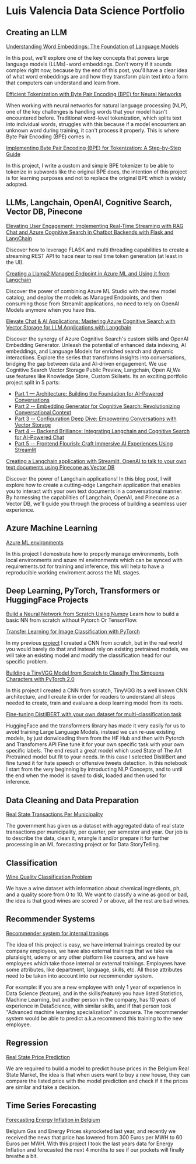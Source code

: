 Luis Valencia Data Science Portfolio
===============

## Creating an LLM

[Understanding Word Embeddings: The Foundation of Language Models](https://github.com/levalencia/DataScience-Portfolio/tree/main/BuildaSmallLanaguageModel/wordembeddings.ipynb)

In this post, we'll explore one of the key concepts that powers large language models (LLMs) - word embeddings. Don't worry if it sounds complex right now, because by the end of this post, you'll have a clear idea of what word embeddings are and how they transform plain text into a form that computers can understand and learn from.

[Efficient Tokenization with Byte Pair Encoding (BPE) for Neural Networks](https://github.com/levalencia/DataScience-Portfolio/tree/main/BuildaSmallLanaguageModel/tokenizationwithbpe.ipynb)

When working with neural networks for natural language processing (NLP), one of the key challenges is handling words that your model hasn't encountered before. Traditional word-level tokenization, which splits text into individual words, struggles with this because if a model encounters an unknown word during training, it can't process it properly. This is where Byte Pair Encoding (BPE) comes in.


[Implementing Byte Pair Encoding (BPE) for Tokenization: A Step-by-Step Guide](https://github.com/levalencia/DataScience-Portfolio/tree/main/BuildaSmallLanaguageModel/custombpetokenizer.ipynb)

In this project, I write a custom and simple BPE tokenizer to be able to tokenize in subwords like the original BPE does, the intention of this project is for learning purposes and not to replace the original BPE which is widely adopted.


## LLMs, Langchain, OpenAI, Cognitive Search, Vector DB, Pinecone

[Elevating User Engagement: Implementing Real-Time Streaming with RAG Chat and Azure Cognitive Search in Chatbot Backends with Flask and LangChain](https://github.com/levalencia/DataScience-Portfolio/tree/main/FlaskStreamingLangchain/app.py)

Discover how to leverage FLASK and multi threading capabilities to create a streaming REST API to hace near to real time token generation (at least in the UI). 


[Creating a Llama2 Managed Endpoint in Azure ML and Using it from Langchain](https://github.com/levalencia/DataScience-Portfolio/tree/main/Llama2WithLangchainAndAzureml)

Discover the power of combining Azure ML Studio with the new model catalog, and deploy the models as Managed Endpoints, and then consuming those from Streamlit applications, no need to rely on OpenAI Models anymore when you have this.


[Elevate Chat & AI Applications: Mastering Azure Cognitive Search with Vector Storage for LLM Applications with Langchain](https://github.com/levalencia/DataScience-Portfolio/blob/main/ElevateChat&AIApplications/Index.ipynb)

Discover the synergy of Azure Cognitive Search's custom skills and OpenAI Embedding Generator. Unleash the potential of enhanced data indexing, AI embeddings, and Language Models for enriched search and dynamic interactions. Explore the  series that transforms insights into conversations, bridging the gap between data and AI-driven engagement. We use Cognitive Search Vector Storage Public Preview, Langchain, Open AI,We use features like Knowledge Store, Custom Skilsets. Its an exciting portfolio project split in 5 parts:

* [ Part 1 — Architecture: Building the Foundation for AI-Powered Conversations](ElevateChat&AIApplications/Part1%20--%20Architecture:%20%20Building%20the%20Foundation%20for%20AI-Powered%20Conversations.ipynb)
* [Part 2 -- Embedding Generator for Cognitive Search: Revolutionizing Conversational Context](ElevateChat&AIApplications/Part2%20--%20Embedding%20Generator%20for%20Cognitive%20Search:%20Revolutionizing%20Conversational%20Context.ipynb)
* [Part 3 -- Configuration Deep Dive: Empowering Conversations with Vector Storage](ElevateChat&AIApplications/Part3%20--%20Configuration%20Deep%20Dive:%20Empowering%20Conversations%20with%20Vector%20Storage.ipynb)
* [Part 4 -- Backend Brilliance: Integrating Langchain and Cognitive Search for AI-Powered Chat](ElevateChat&AIApplications/Part4%20--%20%20Backend%20Brilliance:%20Integrating%20Langchain%20and%20Cognitive%20Search%20for%20AI-Powered%20Chats.ipynb)
* [Part 5 -- Frontend Flourish: Craft Immersive AI Experiences Using Streamlit](ElevateChat&AIApplications/Part5%20--%20%20Frontend%20Flourish:%20Craft%20Immersive%20AI%20Experiences%20Using%20Streamlit.ipynb)



[Creating a Langchain application with Streamlit, OpenAI to talk to your own text documents using Pinecone as Vector DB](https://github.com/levalencia/DataScience-Portfolio/blob/main/LangChainWithTextFile/LangChainWithTextFile.ipynb)

Discover the power of Langchain applications! In this blog post, I will explore how to create a cutting-edge Langchain application that enables you to interact with your own text documents in a conversational manner. By harnessing the capabilities of  Langchain, OpenAI, and Pinecone as a Vector DB, we'll guide you through the process of building a seamless user experience.


## Azure Machine Learning


[Azure ML environments](https://github.com/levalencia/DataScience-Portfolio/blob/main/AzureML/environments.ipynb)

In this project I demostrate how to properly manage environments, both local environments and azure ml environments which can be synced with requirements.txt for training and inference, this will help to have a reproducible working enviroment across the ML stages.

## Deep Learning, PyTorch, Transformers or  HuggingFace Projects

[Build a Neural Network from Scratch Using Numpy](https://github.com/levalencia/DataScience-Portfolio/blob/main/NeuralNetworkInNumPy/nn.ipynb)
Learn how to build a basic NN from scratch without Pytorch Or TensorFlow.

[Transfer Learning for Image Classification with PyTorch](https://github.com/levalencia/DataScience-Portfolio/blob/main/TransferLearningWithPytorch/Transfer_Learning_for_Image_Classification.ipynb)

In my previous [project](https://github.com/levalencia/DataScience-Portfolio/blob/main/SimpsonsClassifier/Pytorch%20-%20Simpsons%20Multi%20Classifier.ipynb) I created a CNN from scratch, but in the real world you would barely do that and instead rely on existing pretrained models, we will take an existing model and modify the classification head for our specific problem.


[Building a TinyVGG Model from Scratch to Classify The Simpsons Characters with PyTorch 2.0](https://github.com/levalencia/DataScience-Portfolio/blob/main/SimpsonsClassifier/Pytorch%20-%20Simpsons%20Multi%20Classifier.ipynb)

In this project I created a CNN from scratch, TinyVGG its a well known CNN architecture, and I create it in order for readers to understand all steps needed to create, train and evaluare a deep learning model from its roots.


[Fine-tuning DistilBERT with your own dataset for multi-classification task](https://github.com/levalencia/DataScience-Portfolio/blob/main/FineTuningDistilbert/HateSpeechFineTuningWithDistilberta.ipynb)

HuggingFace and the transformers library has made it very easily for us to avoid training Large Language Models, instead we can re-use existing models, by just donwloading them from the HF Hub and then with Pytorch and Transfomers API Fine tune it for your own specific task with your own specific labels. The end result a great model which used State of The Art Pretrained model but fit to your needs.  In this case I selected DistilBert and fine tuned it for hate speech or offensive tweets detection.  In this notebook I start from the very beginning by introducting NLP Concepts, and to until the end when the model is saved to disk, loaded and then used for inference.

## Data Cleaning and Data Preparation


[Real State Transactions Per Municipality](RealStateTransactionsPerMunicipality/Real%20State%20Analysis.ipynb)

The government has given us a dataset with aggregated data of real state transactions per municipality, per quarter, per semester and year. Our job is to describe the data, clean it, wrangle it and/or prepare it for further processing in an ML forecasting project or for Data StoryTelling.



## Classification
  

[Wine Quality Classification Problem](WineClassification/WineClassificationProject.ipynb)

We have a wine dataset with information about chemical ingredients, ph, and a quality score from 0 to 10. We want to classify a wine as good or bad, the idea is that good wines are scored 7 or above, all the rest are bad wines.



## Recommender Systems


[Recommender system for  internal tranings](RecommenderSystemsTraining/TrainingRecomendations.ipynb)

The idea of this project is easy, we have internal trainings created by our company employees, we have also external trainings that we take via pluralsight, udemy or any other platform like coursera, and we have employees which take those internal or external trainings. Employees have some attributes, like department, language, skills, etc. All those attributes need to be taken into account into our recommender system.

For example: if you are a new employee with only 1 year of experience in Data Science (feature), and in the skills(feature) you have listed Statistics, Machine Learning, but another person in the company, has 10 years of experience in DataScience, with similar skills, and if that person took "Advanced machine learning specialization" in coursera. The recommender system would be able to predict a.k.a recommend this training to the new employee.




## Regression

[Real State Price Prediction](RealStatePricePrediction/Demo.ipynb)

We are required to build a model to predict house prices in the Belgium Real State Market, the idea is that when users want to buy a new house, they can compare the listed price with the model prediction and check if it the prices are similar and take a decision.


## Time Series Forecasting

[Forecasting Energy Inflation in Belgium](ForecastEnergyInflationBelgium/Sarimax.ipynb)

Belgium Gas and Energy Prices skyrocketed last year, and recently we received the news that price has lowered from 300 Euros per MWH to 60 Euros per MWH. With this project I took the last years data for Energy Inflation and forecasted the next 4 months to see if our pockets will finally breathe a bit.


